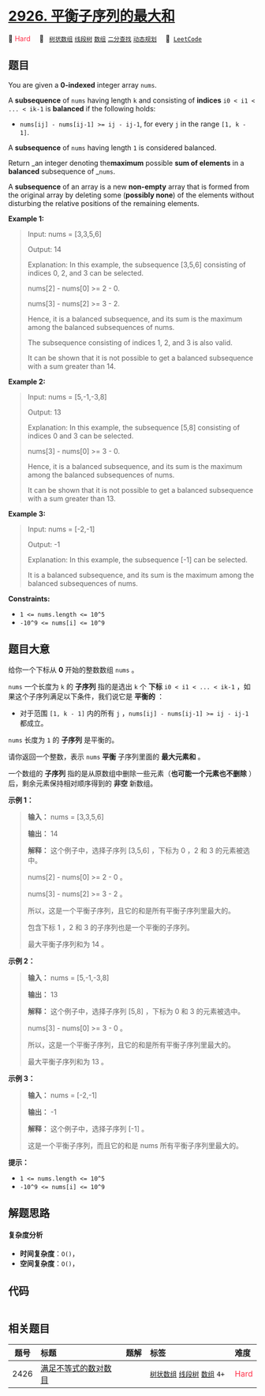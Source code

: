 # [2926. 平衡子序列的最大和](https://leetcode.com/problems/maximum-balanced-subsequence-sum)

🔴 <font color=#ff334b>Hard</font>&emsp; 🔖&ensp; [`树状数组`](/leetcode-js/outline/tag/binary-indexed-tree.md) [`线段树`](/leetcode-js/outline/tag/segment-tree.md) [`数组`](/leetcode-js/outline/tag/array.md) [`二分查找`](/leetcode-js/outline/tag/binary-search.md) [`动态规划`](/leetcode-js/outline/tag/dynamic-programming.md)&emsp; 🔗&ensp;[`LeetCode`](https://leetcode.com/problems/maximum-balanced-subsequence-sum)

## 题目

You are given a **0-indexed** integer array `nums`.

A **subsequence** of `nums` having length `k` and consisting of **indices**
`i0 < i1 < ... < ik-1` is **balanced** if the following holds:

  * `nums[ij] - nums[ij-1] >= ij - ij-1`, for every `j` in the range `[1, k - 1]`.

A **subsequence** of `nums` having length `1` is considered balanced.

Return _an integer denoting the**maximum** possible **sum of elements** in a
**balanced** subsequence of _`nums`.

A **subsequence** of an array is a new **non-empty** array that is formed from
the original array by deleting some (**possibly none**) of the elements
without disturbing the relative positions of the remaining elements.



**Example 1:**

> Input: nums = [3,3,5,6]
> 
> Output: 14
> 
> Explanation: In this example, the subsequence [3,5,6] consisting of indices 0, 2, and 3 can be selected.
> 
> nums[2] - nums[0] >= 2 - 0.
> 
> nums[3] - nums[2] >= 3 - 2.
> 
> Hence, it is a balanced subsequence, and its sum is the maximum among the balanced subsequences of nums.
> 
> The subsequence consisting of indices 1, 2, and 3 is also valid.
> 
> It can be shown that it is not possible to get a balanced subsequence with a sum greater than 14.

**Example 2:**

> Input: nums = [5,-1,-3,8]
> 
> Output: 13
> 
> Explanation: In this example, the subsequence [5,8] consisting of indices 0 and 3 can be selected.
> 
> nums[3] - nums[0] >= 3 - 0.
> 
> Hence, it is a balanced subsequence, and its sum is the maximum among the balanced subsequences of nums.
> 
> It can be shown that it is not possible to get a balanced subsequence with a sum greater than 13.

**Example 3:**

> Input: nums = [-2,-1]
> 
> Output: -1
> 
> Explanation: In this example, the subsequence [-1] can be selected.
> 
> It is a balanced subsequence, and its sum is the maximum among the balanced subsequences of nums.

**Constraints:**

  * `1 <= nums.length <= 10^5`
  * `-10^9 <= nums[i] <= 10^9`


## 题目大意

给你一个下标从 **0**  开始的整数数组 `nums` 。

`nums` 一个长度为 `k` 的 **子序列**  指的是选出 `k` 个 **下标**  `i0 < i1 < ... < ik-1`
，如果这个子序列满足以下条件，我们说它是 **平衡的**  ：

  * 对于范围 `[1, k - 1]` 内的所有 `j` ，`nums[ij] - nums[ij-1] >= ij - ij-1` 都成立。

`nums` 长度为 `1` 的 **子序列**  是平衡的。

请你返回一个整数，表示 `nums` **平衡**  子序列里面的 **最大元素和**  。

一个数组的 **子序列**  指的是从原数组中删除一些元素（**也可能一个元素也不删除** ）后，剩余元素保持相对顺序得到的 **非空**  新数组。



**示例 1：**

> 
> 
> 
> 
> 
> **输入：** nums = [3,3,5,6]
> 
> **输出：** 14
> 
> **解释：** 这个例子中，选择子序列 [3,5,6] ，下标为 0 ，2 和 3 的元素被选中。
> 
> nums[2] - nums[0] >= 2 - 0 。
> 
> nums[3] - nums[2] >= 3 - 2 。
> 
> 所以，这是一个平衡子序列，且它的和是所有平衡子序列里最大的。
> 
> 包含下标 1 ，2 和 3 的子序列也是一个平衡的子序列。
> 
> 最大平衡子序列和为 14 。

**示例 2：**

> 
> 
> 
> 
> 
> **输入：** nums = [5,-1,-3,8]
> 
> **输出：** 13
> 
> **解释：** 这个例子中，选择子序列 [5,8] ，下标为 0 和 3 的元素被选中。
> 
> nums[3] - nums[0] >= 3 - 0 。
> 
> 所以，这是一个平衡子序列，且它的和是所有平衡子序列里最大的。
> 
> 最大平衡子序列和为 13 。
> 
> 

**示例 3：**

> 
> 
> 
> 
> 
> **输入：** nums = [-2,-1]
> 
> **输出：** -1
> 
> **解释：** 这个例子中，选择子序列 [-1] 。
> 
> 这是一个平衡子序列，而且它的和是 nums 所有平衡子序列里最大的。
> 
> 



**提示：**

  * `1 <= nums.length <= 10^5`
  * `-10^9 <= nums[i] <= 10^9`


## 解题思路

#### 复杂度分析

- **时间复杂度**：`O()`，
- **空间复杂度**：`O()`，

## 代码

```javascript

```

## 相关题目

<!-- prettier-ignore -->
| 题号 | 标题 | 题解 | 标签 | 难度 |
| :------: | :------ | :------: | :------ | :------ |
| 2426 | [满足不等式的数对数目](https://leetcode.com/problems/number-of-pairs-satisfying-inequality) |  |  [`树状数组`](/leetcode-js/outline/tag/binary-indexed-tree.md) [`线段树`](/leetcode-js/outline/tag/segment-tree.md) [`数组`](/leetcode-js/outline/tag/array.md) `4+` | <font color=#ff334b>Hard</font> |

<style>
.blue {
    background-color: #096dd9;
    padding: 0.25rem 0.5rem;
    margin: 0;
    font-size: 0.85em;
    border-radius: 3px;
    color: white;
    font-weight: 500;
}
table th:first-of-type { width: 10%; }
table th:nth-of-type(2) { width: 35%; }
table th:nth-of-type(3) { width: 10%; }
table th:nth-of-type(4) { width: 35%; }
table th:nth-of-type(5) { width: 10%; }
</style>
